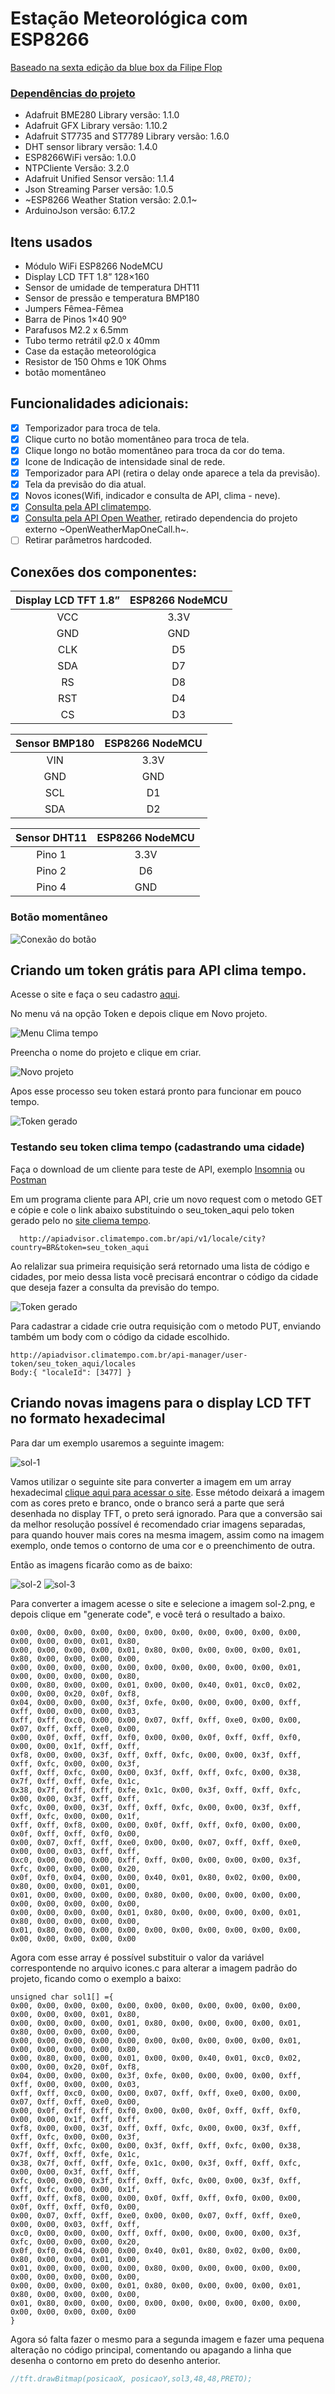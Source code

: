 # Estação Meteorológica com ESP8266

[Baseado na sexta edição da blue box da Filipe Flop](https://www.filipeflop.com/blog/estacao-meteorologica-com-esp8266-nodemcu/)

### [Dependências do projeto](http://img.filipeflop.com/files/download/BLU06/libraries.rar)

* Adafruit BME280 Library versão: 1.1.0
* Adafruit GFX Library versão: 1.10.2
* Adafruit ST7735 and ST7789 Library versão: 1.6.0
* DHT sensor library versão: 1.4.0
* ESP8266WiFi versão: 1.0.0
* NTPCliente Versão: 3.2.0
* Adafruit Unified Sensor versão: 1.1.4
* Json Streaming Parser versão: 1.0.5
* ~ESP8266 Weather Station versão: 2.0.1~
* ArduinoJson versão: 6.17.2

## Itens usados
* Módulo WiFi ESP8266 NodeMCU
* Display LCD TFT 1.8” 128×160
* Sensor de umidade de temperatura DHT11
* Sensor de pressão e temperatura BMP180
* Jumpers Fêmea-Fêmea
* Barra de Pinos 1×40 90º
* Parafusos M2.2 x 6.5mm
* Tubo termo retrátil φ2.0 x 40mm
* Case da estação meteorológica
* Resistor de 150 Ohms e 10K Ohms
* botão momentâneo


## Funcionalidades adicionais:

- [x] Temporizador para troca de tela.
- [x] Clique curto no botão momentâneo para troca de tela.
- [x] Clique longo no botão momentâneo para troca da cor do tema.
- [x] Icone de Indicação de intensidade sinal de rede.
- [x] Temporizador para API (retira o delay onde aparece a tela da previsão).
- [x] Tela da previsão do dia atual.
- [x] Novos icones(Wifi, indicador e consulta de API, clima - neve).
- [x] [Consulta pela API climatempo](https://advisor.climatempo.com.br/).
- [x] [Consulta pela API Open Weather](https://openweathermap.org/api/one-call-api), retirado dependencia do projeto externo ~OpenWeatherMapOneCall.h~.
- [ ] Retirar parâmetros hardcoded.

## Conexões dos componentes:

|Display LCD TFT 1.8”|ESP8266 NodeMCU|
|:------------------:|:-------------:|
|VCC                 |3.3V           |
|GND                 |GND            |
|CLK                 |D5             |
|SDA                 |D7             |
|RS                  |D8             |
|RST                 |D4             |
|CS                  |D3             |

|Sensor BMP180 |ESP8266 NodeMCU  |
|:------------:|:---------------:|
|VIN           |3.3V             |
|GND           |GND              |
|SCL           |D1               |
|SDA           |D2               |

|Sensor DHT11  |ESP8266 NodeMCU |
|:------------:|:--------------:|
|Pino 1        |3.3V            |
|Pino 2        |D6              |
|Pino 4        |GND             |

### Botão momentâneo
![Conexão do botão](https://github.com/MaxsonCM/Estacao_Meteorologica/blob/main/extra/pin_button.png)

## Criando um token grátis para API clima tempo.

Acesse o site e faça o seu cadastro [aqui](https://advisor.climatempo.com.br/).

No menu vá na opção Token e depois clique em Novo projeto.

![Menu Clima tempo](https://github.com/MaxsonCM/Estacao_Meteorologica/blob/main/extra/Menu%20token.png)

Preencha o nome do projeto e clique em criar.

![Novo projeto](https://github.com/MaxsonCM/Estacao_Meteorologica/blob/main/extra/novo%20projeto.png)

Apos esse processo seu token estará pronto para funcionar em pouco tempo.

![Token gerado](https://github.com/MaxsonCM/Estacao_Meteorologica/blob/main/extra/token%20gerado.png)

### Testando seu token clima tempo (cadastrando uma cidade)

Faça o download de um cliente para teste de API, exemplo [Insomnia](https://insomnia.rest/download/) ou [Postman](https://www.postman.com/downloads/)

Em um programa cliente para API, crie um novo request com o metodo GET e cópie e cole o link abaixo substituindo o seu_token_aqui pelo token gerado pelo no [site cliema tempo](https://advisor.climatempo.com.br/).
```
  http://apiadvisor.climatempo.com.br/api/v1/locale/city?country=BR&token=seu_token_aqui
```
Ao relalizar sua primeira requisição será retornado uma lista de código e cidades, por meio dessa lista você precisará encontrar o código da cidade que deseja fazer a consulta da previsão do tempo.

![Token gerado](https://github.com/MaxsonCM/Estacao_Meteorologica/blob/main/extra/exemplo_cidade.png)

Para cadastrar a cidade crie outra requisição com o metodo PUT, enviando também um body com o código da cidade escolhido.

```
http://apiadvisor.climatempo.com.br/api-manager/user-token/seu_token_aqui/locales
Body:{ "localeId": [3477] }
```

## Criando novas imagens para o display LCD TFT no formato hexadecimal

Para dar um exemplo usaremos a seguinte imagem:

![sol-1](https://github.com/MaxsonCM/Estacao_Meteorologica/blob/main/extra/sol-1.png)

Vamos utilizar o seguinte site para converter a imagem em um array hexadecimal [clique aqui para acessar o site](http://javl.github.io/image2cpp/).
Esse método deixará a imagem com as cores preto e branco, onde o branco será a parte que será desenhada no display TFT, o preto será ignorado.
Para que a conversão sai da melhor resolução possível é recomendado criar imagens separadas, para quando houver mais cores na mesma imagem, assim como na imagem exemplo, onde temos o contorno de uma cor e o preenchimento de outra.

Então as imagens ficarão como as de baixo:

![sol-2](https://github.com/MaxsonCM/Estacao_Meteorologica/blob/main/extra/sol-2.png) ![sol-3](https://github.com/MaxsonCM/Estacao_Meteorologica/blob/main/extra/sol-3.png)

Para converter a imagem acesse o site e selecione a imagem sol-2.png, e depois clique em "generate code", e você terá o resultado a baixo.

```
0x00, 0x00, 0x00, 0x00, 0x00, 0x00, 0x00, 0x00, 0x00, 0x00, 0x00, 0x00, 0x00, 0x00, 0x01, 0x80, 
0x00, 0x00, 0x00, 0x00, 0x01, 0x80, 0x00, 0x00, 0x00, 0x00, 0x01, 0x80, 0x00, 0x00, 0x00, 0x00, 
0x00, 0x00, 0x00, 0x00, 0x00, 0x00, 0x00, 0x00, 0x00, 0x00, 0x01, 0x00, 0x00, 0x00, 0x00, 0x80, 
0x00, 0x80, 0x00, 0x00, 0x01, 0x00, 0x00, 0x40, 0x01, 0xc0, 0x02, 0x00, 0x00, 0x20, 0x0f, 0xf8, 
0x04, 0x00, 0x00, 0x00, 0x3f, 0xfe, 0x00, 0x00, 0x00, 0x00, 0xff, 0xff, 0x00, 0x00, 0x00, 0x03, 
0xff, 0xff, 0xc0, 0x00, 0x00, 0x07, 0xff, 0xff, 0xe0, 0x00, 0x00, 0x07, 0xff, 0xff, 0xe0, 0x00, 
0x00, 0x0f, 0xff, 0xff, 0xf0, 0x00, 0x00, 0x0f, 0xff, 0xff, 0xf0, 0x00, 0x00, 0x1f, 0xff, 0xff, 
0xf8, 0x00, 0x00, 0x3f, 0xff, 0xff, 0xfc, 0x00, 0x00, 0x3f, 0xff, 0xff, 0xfc, 0x00, 0x00, 0x3f, 
0xff, 0xff, 0xfc, 0x00, 0x00, 0x3f, 0xff, 0xff, 0xfc, 0x00, 0x38, 0x7f, 0xff, 0xff, 0xfe, 0x1c, 
0x38, 0x7f, 0xff, 0xff, 0xfe, 0x1c, 0x00, 0x3f, 0xff, 0xff, 0xfc, 0x00, 0x00, 0x3f, 0xff, 0xff, 
0xfc, 0x00, 0x00, 0x3f, 0xff, 0xff, 0xfc, 0x00, 0x00, 0x3f, 0xff, 0xff, 0xfc, 0x00, 0x00, 0x1f, 
0xff, 0xff, 0xf8, 0x00, 0x00, 0x0f, 0xff, 0xff, 0xf0, 0x00, 0x00, 0x0f, 0xff, 0xff, 0xf0, 0x00, 
0x00, 0x07, 0xff, 0xff, 0xe0, 0x00, 0x00, 0x07, 0xff, 0xff, 0xe0, 0x00, 0x00, 0x03, 0xff, 0xff, 
0xc0, 0x00, 0x00, 0x00, 0xff, 0xff, 0x00, 0x00, 0x00, 0x00, 0x3f, 0xfc, 0x00, 0x00, 0x00, 0x20, 
0x0f, 0xf0, 0x04, 0x00, 0x00, 0x40, 0x01, 0x80, 0x02, 0x00, 0x00, 0x80, 0x00, 0x00, 0x01, 0x00, 
0x01, 0x00, 0x00, 0x00, 0x00, 0x80, 0x00, 0x00, 0x00, 0x00, 0x00, 0x00, 0x00, 0x00, 0x00, 0x00, 
0x00, 0x00, 0x00, 0x00, 0x01, 0x80, 0x00, 0x00, 0x00, 0x00, 0x01, 0x80, 0x00, 0x00, 0x00, 0x00, 
0x01, 0x80, 0x00, 0x00, 0x00, 0x00, 0x00, 0x00, 0x00, 0x00, 0x00, 0x00, 0x00, 0x00, 0x00, 0x00
```
Agora com esse array é possível substituir o valor da variável correspontende no arquivo icones.c para alterar a imagem padrão do projeto, ficando como o exemplo a baixo:

```
unsigned char sol1[] ={
0x00, 0x00, 0x00, 0x00, 0x00, 0x00, 0x00, 0x00, 0x00, 0x00, 0x00, 0x00, 0x00, 0x00, 0x01, 0x80, 
0x00, 0x00, 0x00, 0x00, 0x01, 0x80, 0x00, 0x00, 0x00, 0x00, 0x01, 0x80, 0x00, 0x00, 0x00, 0x00, 
0x00, 0x00, 0x00, 0x00, 0x00, 0x00, 0x00, 0x00, 0x00, 0x00, 0x01, 0x00, 0x00, 0x00, 0x00, 0x80, 
0x00, 0x80, 0x00, 0x00, 0x01, 0x00, 0x00, 0x40, 0x01, 0xc0, 0x02, 0x00, 0x00, 0x20, 0x0f, 0xf8, 
0x04, 0x00, 0x00, 0x00, 0x3f, 0xfe, 0x00, 0x00, 0x00, 0x00, 0xff, 0xff, 0x00, 0x00, 0x00, 0x03, 
0xff, 0xff, 0xc0, 0x00, 0x00, 0x07, 0xff, 0xff, 0xe0, 0x00, 0x00, 0x07, 0xff, 0xff, 0xe0, 0x00, 
0x00, 0x0f, 0xff, 0xff, 0xf0, 0x00, 0x00, 0x0f, 0xff, 0xff, 0xf0, 0x00, 0x00, 0x1f, 0xff, 0xff, 
0xf8, 0x00, 0x00, 0x3f, 0xff, 0xff, 0xfc, 0x00, 0x00, 0x3f, 0xff, 0xff, 0xfc, 0x00, 0x00, 0x3f, 
0xff, 0xff, 0xfc, 0x00, 0x00, 0x3f, 0xff, 0xff, 0xfc, 0x00, 0x38, 0x7f, 0xff, 0xff, 0xfe, 0x1c, 
0x38, 0x7f, 0xff, 0xff, 0xfe, 0x1c, 0x00, 0x3f, 0xff, 0xff, 0xfc, 0x00, 0x00, 0x3f, 0xff, 0xff, 
0xfc, 0x00, 0x00, 0x3f, 0xff, 0xff, 0xfc, 0x00, 0x00, 0x3f, 0xff, 0xff, 0xfc, 0x00, 0x00, 0x1f, 
0xff, 0xff, 0xf8, 0x00, 0x00, 0x0f, 0xff, 0xff, 0xf0, 0x00, 0x00, 0x0f, 0xff, 0xff, 0xf0, 0x00, 
0x00, 0x07, 0xff, 0xff, 0xe0, 0x00, 0x00, 0x07, 0xff, 0xff, 0xe0, 0x00, 0x00, 0x03, 0xff, 0xff, 
0xc0, 0x00, 0x00, 0x00, 0xff, 0xff, 0x00, 0x00, 0x00, 0x00, 0x3f, 0xfc, 0x00, 0x00, 0x00, 0x20, 
0x0f, 0xf0, 0x04, 0x00, 0x00, 0x40, 0x01, 0x80, 0x02, 0x00, 0x00, 0x80, 0x00, 0x00, 0x01, 0x00, 
0x01, 0x00, 0x00, 0x00, 0x00, 0x80, 0x00, 0x00, 0x00, 0x00, 0x00, 0x00, 0x00, 0x00, 0x00, 0x00, 
0x00, 0x00, 0x00, 0x00, 0x01, 0x80, 0x00, 0x00, 0x00, 0x00, 0x01, 0x80, 0x00, 0x00, 0x00, 0x00, 
0x01, 0x80, 0x00, 0x00, 0x00, 0x00, 0x00, 0x00, 0x00, 0x00, 0x00, 0x00, 0x00, 0x00, 0x00, 0x00
}
```

Agora só falta fazer o mesmo para a segunda imagem e fazer uma pequena alteração no código principal, comentando ou apagando a linha que desenha o contorno em preto do desenho anterior.

```C
//tft.drawBitmap(posicaoX, posicaoY,sol3,48,48,PRETO);
```
